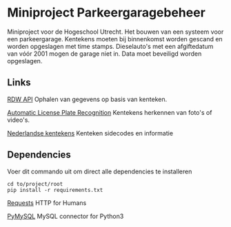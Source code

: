 Miniproject Parkeergaragebeheer
===============================

Miniproject voor de Hogeschool Utrecht. Het bouwen van een systeem voor een parkeergarage.
Kentekens moeten bij binnenkomst worden gescand en worden opgeslagen met time stamps. Dieselauto's met een afgiftedatum van vóór 2001 mogen de garage niet in.
Data moet beveiligd worden opgeslagen.

Links
-----

[RDW API](https://overheid.io) Ophalen van gegevens op basis van kenteken.

[Automatic License Plate Recognition](https://openalpr.com) Kentekens herkennen van foto's of video's.

[Nederlandse kentekens](https://nl.wikipedia.org/wiki/Nederlands_kenteken) Kenteken sidecodes en informatie

Dependencies
------------

Voer dit commando uit om direct alle dependencies te installeren

```
cd to/project/root
pip install -r requirements.txt
```

[Requests](http://docs.python-requests.org/en/master/) HTTP for Humans

[PyMySQL](https://pymysql.readthedocs.io/en/latest/user/index.html) MySQL connector for Python3
